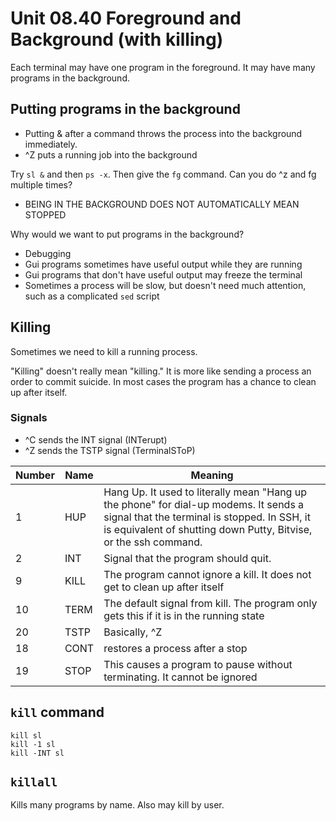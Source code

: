 # Unit 08.40 Foreground and Background (with killing)

Each terminal may have one program in the foreground.  It may have many programs in the background.

## Putting programs in the background

* Putting & after a command throws the process into the background immediately.
* ^Z puts a running job into the background

Try ```sl &``` and then ```ps -x```.  Then give the ```fg``` command.  Can you do ^z and fg multiple times?

* BEING IN THE BACKGROUND DOES NOT AUTOMATICALLY MEAN STOPPED

Why would we want to put programs in the background?

* Debugging
* Gui programs sometimes have useful output while they are running
* Gui programs that don't have useful output may freeze the terminal
* Sometimes a process will be slow, but doesn't need much attention, such as a complicated ```sed``` script

## Killing

Sometimes we need to kill a running process.

"Killing"  doesn't really mean "killing."  It is more like sending a process an order to commit suicide.  In most cases the program has a chance to clean up after itself.

### Signals

* ^C sends the INT signal (INTerupt)
* ^Z sends the TSTP signal (TerminalSToP)

Number | Name | Meaning
---|---|---
1 |HUP| Hang Up.  It used to literally mean "Hang up the phone" for dial-up modems.  It sends a signal that the terminal is stopped.  In SSH, it is equivalent of shutting down Putty, Bitvise, or the ssh command.
2 | INT | Signal that the program should quit.  
9 | KILL | The program cannot ignore a kill.  It does not get to clean up after itself
10 |TERM| The default signal from kill.  The program only gets this if it is in the running state
20 | TSTP| Basically, ^Z
18 | CONT| restores a process after a stop
19 | STOP | This causes a program to pause without terminating.  It cannot be ignored

## ```kill``` command

```
kill sl
kill -1 sl
kill -INT sl
```

## ```killall```

Kills many programs by name.  Also may kill by user.